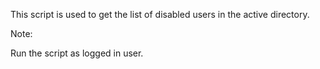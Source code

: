 This script is used to get the list of disabled users in the active directory.

Note:

Run the script as logged in user.